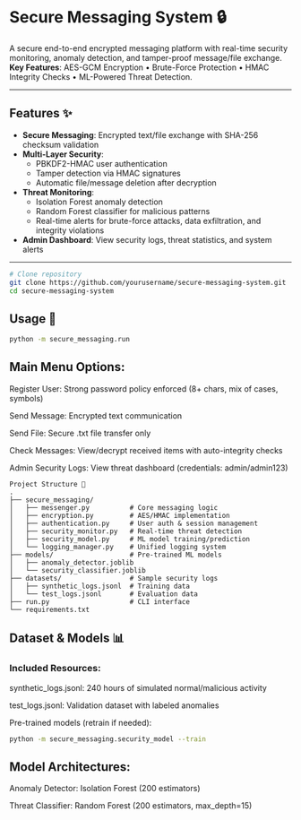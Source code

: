 # Secure Messaging System 🔒

A secure end-to-end encrypted messaging platform with real-time security monitoring, anomaly detection, and tamper-proof message/file exchange.  
**Key Features**: AES-GCM Encryption • Brute-Force Protection • HMAC Integrity Checks • ML-Powered Threat Detection.

---

## Features ✨
- **Secure Messaging**: Encrypted text/file exchange with SHA-256 checksum validation
- **Multi-Layer Security**:
  - PBKDF2-HMAC user authentication
  - Tamper detection via HMAC signatures
  - Automatic file/message deletion after decryption
- **Threat Monitoring**:
  - Isolation Forest anomaly detection
  - Random Forest classifier for malicious patterns
  - Real-time alerts for brute-force attacks, data exfiltration, and integrity violations
- **Admin Dashboard**: View security logs, threat statistics, and system alerts

---

```bash
# Clone repository
git clone https://github.com/yourusername/secure-messaging-system.git
cd secure-messaging-system
```

## Usage 🚀
```bash
python -m secure_messaging.run
```

## Main Menu Options:

Register User: Strong password policy enforced (8+ chars, mix of cases, symbols)

Send Message: Encrypted text communication

Send File: Secure .txt file transfer only

Check Messages: View/decrypt received items with auto-integrity checks

Admin Security Logs: View threat dashboard (credentials: admin/admin123)

```
Project Structure 📁
.
├── secure_messaging/
│   ├── messenger.py          # Core messaging logic
│   ├── encryption.py         # AES/HMAC implementation
│   ├── authentication.py     # User auth & session management
│   ├── security_monitor.py   # Real-time threat detection
│   ├── security_model.py     # ML model training/prediction
│   └── logging_manager.py    # Unified logging system
├── models/                   # Pre-trained ML models
│   ├── anomaly_detector.joblib
│   └── security_classifier.joblib
├── datasets/                 # Sample security logs
│   ├── synthetic_logs.jsonl  # Training data
│   └── test_logs.jsonl       # Evaluation data
├── run.py                    # CLI interface
└── requirements.txt
```

## Dataset & Models 📊

### Included Resources:

synthetic_logs.jsonl: 240 hours of simulated normal/malicious activity

test_logs.jsonl: Validation dataset with labeled anomalies

Pre-trained models (retrain if needed):
```bash
python -m secure_messaging.security_model --train
```
## Model Architectures:

Anomaly Detector: Isolation Forest (200 estimators)

Threat Classifier: Random Forest (200 estimators, max_depth=15)
